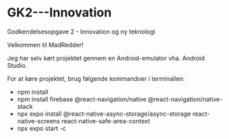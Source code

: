 # GK2---Innovation
Godkendelsesopgave 2 - Innovation og ny teknologi

Velkommen til MadRedder!

Jeg har selv kørt projektet gennem en Android-emulator vha. Android Studio.

For at køre projektet, brug følgende kommandoer i terminallen:
- npm install
- npm install firebase @react-navigation/native @react-navigation/native-stack
- npx expo install @react-native-async-storage/async-storage react-native-screens react-native-safe-area-context
- npx expo start -c
